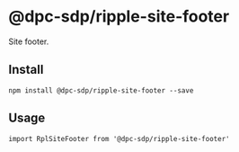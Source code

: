 # @dpc-sdp/ripple-site-footer

Site footer.

## Install
`npm install @dpc-sdp/ripple-site-footer --save`

## Usage
```
import RplSiteFooter from '@dpc-sdp/ripple-site-footer'

```
